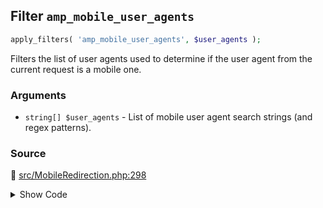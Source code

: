 ## Filter `amp_mobile_user_agents`

```php
apply_filters( 'amp_mobile_user_agents', $user_agents );
```

Filters the list of user agents used to determine if the user agent from the current request is a mobile one.

### Arguments

* `string[] $user_agents` - List of mobile user agent search strings (and regex patterns).

### Source

:link: [src/MobileRedirection.php:298](../../src/MobileRedirection.php#L298)

<details>
<summary>Show Code</summary>

```php
return apply_filters( 'amp_mobile_user_agents', $default_user_agents );
```

</details>
